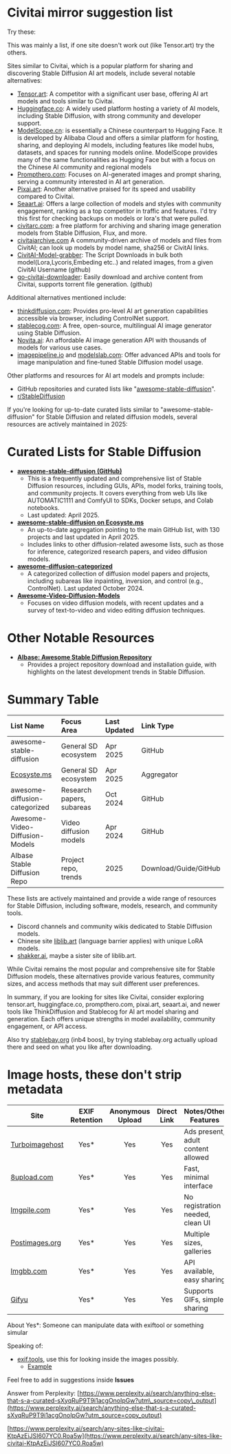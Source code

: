 # Civitai mirror suggestion list

Try these:

This was mainly a list, if one site doesn't work out (like Tensor.art) try the others.

Sites similar to Civitai, which is a popular platform for sharing and discovering Stable Diffusion AI art models, include several notable alternatives:

* [Tensor.art](https://tensor.art/): A competitor with a significant user base, offering AI art models and tools similar to Civitai.
* [Huggingface.co](http://huggingface.co/): A widely used platform hosting a variety of AI models, including Stable Diffusion, with strong community and developer support.
* [ModelScope.cn](https://modelscope.cn/): is essentially a Chinese counterpart to Hugging Face. It is developed by Alibaba Cloud and offers a similar platform for hosting, sharing, and deploying AI models, including features like model hubs, datasets, and spaces for running models online. ModelScope provides many of the same functionalities as Hugging Face but with a focus on the Chinese AI community and regional models
* [Prompthero.com](https://prompthero.com/): Focuses on AI-generated images and prompt sharing, serving a community interested in AI art generation.
* [Pixai.art](https://pixai.art/): Another alternative praised for its speed and usability compared to Civitai.
* [Seaart.ai](https://www.seaart.ai/): Offers a large collection of models and styles with community engagement, ranking as a top competitor in traffic and features. I'd try this first for checking backups on models or lora's that were pulled.
* [civitarc.com](https://www.diffusionarc.com/): a free platform for archiving and sharing image generation models from Stable Diffusion, Flux, and more.
* [civitaiarchive.com](https://civitaiarchive.com/) A community-driven archive of models and files from CivitAI; can look up models by model name, sha256 or CivitAI links.
* [CivitAI-Model-grabber](https://github.com/Confuzu/CivitAI-Model-grabber): The Script Downloads in bulk both model(Lora,Lycoris,Embeding etc..) and related images, from a given CivitAI Username (github)
* [go-civitai-downloader](https://github.com/dreamfast/go-civitai-downloader): Easily download and archive content from Civitai, supports torrent file generation. (github)

Additional alternatives mentioned include:

* [thinkdiffusion.com](https://www.thinkdiffusion.com/): Provides pro-level AI art generation capabilities accessible via browser, including ControlNet support.
* [stablecog.com](https://stablecog.com/): A free, open-source, multilingual AI image generator using Stable Diffusion.
* [Novita.ai](https://novita.ai/): An affordable AI image generation API with thousands of models for various use cases.
* [imagepipeline.io](https://www.imagepipeline.io/) and [modelslab.com](https://modelslab.com/): Offer advanced APIs and tools for image manipulation and fine-tuned Stable Diffusion model usage.

Other platforms and resources for AI art models and prompts include:

* GitHub repositories and curated lists like "[awesome-stable-diffusion](https://github.com/awesome-stable-diffusion/awesome-stable-diffusion)".
* [r/StableDiffusion](https://www.reddit.com/r/StableDiffusion)

If you're looking for up-to-date curated lists similar to "awesome-stable-diffusion" for Stable Diffusion and related diffusion models, several resources are actively maintained in 2025:

# Curated Lists for Stable Diffusion

* **[awesome-stable-diffusion (GitHub)](https://github.com/awesome-stable-diffusion/awesome-stable-diffusion)**
   * This is a frequently updated and comprehensive list of Stable Diffusion resources, including GUIs, APIs, model forks, training tools, and community projects. It covers everything from web UIs like AUTOMATIC1111 and ComfyUI to SDKs, Docker setups, and Colab notebooks.
   * Last updated: April 2025.
* **[awesome-stable-diffusion on Ecosyste.ms](https://awesome.ecosyste.ms/lists/doanbactam/awesome-stable-diffusion)**
   * An up-to-date aggregation pointing to the main GitHub list, with 130 projects and last updated in April 2025.
   * Includes links to other diffusion-related awesome lists, such as those for inference, categorized research papers, and video diffusion models.
* **[awesome-diffusion-categorized](https://github.com/wangkai930418/awesome-diffusion-categorized)**
   * A categorized collection of diffusion model papers and projects, including subareas like inpainting, inversion, and control (e.g., ControlNet). Last updated October 2024.
* **[Awesome-Video-Diffusion-Models](https://github.com/ChenHsing/Awesome-Video-Diffusion-Models)**
   * Focuses on video diffusion models, with recent updates and a survey of text-to-video and video editing diffusion techniques.

# Other Notable Resources

* **[AIbase: Awesome Stable Diffusion Repository](https://www.aibase.com/repos/project/awesome-stable-diffusion)**
   * Provides a project repository download and installation guide, with highlights on the latest development trends in Stable Diffusion.

# Summary Table

|List Name|Focus Area|Last Updated|Link Type|
|:-|:-|:-|:-|
|awesome-stable-diffusion|General SD ecosystem|Apr 2025|GitHub|
|[Ecosyste.ms](http://Ecosyste.ms)|General SD ecosystem|Apr 2025|Aggregator|
|awesome-diffusion-categorized|Research papers, subareas|Oct 2024|GitHub|
|Awesome-Video-Diffusion-Models|Video diffusion models|Apr 2024|GitHub|
|AIbase Stable Diffusion Repo|Project repo, trends|2025|Download/Guide/GitHub|

These lists are actively maintained and provide a wide range of resources for Stable Diffusion, including software, models, research, and community tools.

* Discord channels and community wikis dedicated to Stable Diffusion models.
* Chinese site [liblib.art](http://liblib.art) (language barrier applies) with unique LoRA models.
* [shakker.ai](https://www.shakker.ai/models?from=brand_head_bar), maybe a sister site of liblib.art.

While Civitai remains the most popular and comprehensive site for Stable Diffusion models, these alternatives provide various features, community sizes, and access methods that may suit different user preferences.

In summary, if you are looking for sites like Civitai, consider exploring tensor.art, huggingface.co, prompthero.com, pixai.art, seaart.ai, and newer tools like ThinkDiffusion and Stablecog for AI art model sharing and generation. Each offers unique strengths in model availability, community engagement, or API access.

Also try [stablebay.org](https://stablebay.org/) (inb4 boos), by trying  stablebay.org actually upload there and seed on what you like after downloading.

# Image hosts, these don't strip metadata

| Site              | EXIF Retention | Anonymous Upload | Direct Link | Notes/Other Features                 |
|-------------------|:-------------:|:----------------:|:-----------:|--------------------------------------|
| [Turboimagehost](https://www.turboimagehost.com/)|     Yes*      |       Yes        |     Yes     | Ads present, adult content allowed   |
| [8upload.com](https://8upload.com/)   |     Yes*      |       Yes        |     Yes     | Fast, minimal interface              |
| [Imgpile.com](https://imgpile.com/)   |     Yes*      |       Yes        |     Yes     | No registration needed, clean UI     |
| [Postimages.org](https://postimages.org/)|     Yes*      |       Yes        |     Yes     | Multiple sizes, galleries            |
| [Imgbb.com](https://imgbb.com/)     |     Yes*      |       Yes        |     Yes     | API available, easy sharing          |
| [Gifyu](https://gifyu.com/)         |     Yes*      |       Yes        |     Yes     | Supports GIFs, simple sharing        |

About Yes*: Someone can manipulate data with exiftool or something simular

Speaking of:

* [exif.tools](https://exif.tools/), use this for looking inside the images possibly.
  * [Example](https://exif.tools/https://i.ibb.co/fVDBy3Xm/O3-I2-VAl-xl.png)


Feel free to add in suggestions inside **Issues**
  
Answer from Perplexity: [https://www.perplexity.ai/search/anything-else-that-s-a-curated-sXyqRuP9T9i1acgOnoIpGw?utm\_source=copy\_output](https://www.perplexity.ai/search/anything-else-that-s-a-curated-sXyqRuP9T9i1acgOnoIpGw?utm_source=copy_output)

  
[https://www.perplexity.ai/search/any-sites-like-civitai-KtpAzEiJSI607YC0.Roa5w](https://www.perplexity.ai/search/any-sites-like-civitai-KtpAzEiJSI607YC0.Roa5w)
